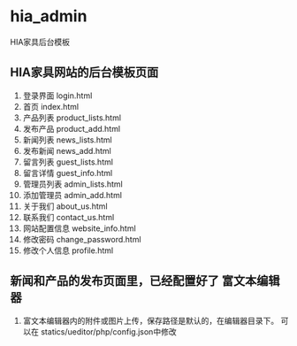 # hia_admin
HIA家具后台模板

## HIA家具网站的后台模板页面

1. 登录界面 login.html
1. 首页 index.html
1. 产品列表 product_lists.html
1. 发布产品 product_add.html
1. 新闻列表 news_lists.html
1. 发布新闻 news_add.html
1. 留言列表 guest_lists.html
1. 留言详情 guest_info.html
1. 管理员列表 admin_lists.html
1. 添加管理员 admin_add.html
1. 关于我们 about_us.html
1. 联系我们 contact_us.html
1. 网站配置信息 website_info.html
1. 修改密码 change_password.html
1. 修改个人信息 profile.html


## 新闻和产品的发布页面里，已经配置好了 富文本编辑器 
1. 富文本编辑器内的附件或图片上传，保存路径是默认的，在编辑器目录下。 可以在 statics/ueditor/php/config.json中修改





